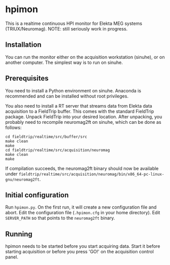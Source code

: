 # hpimon

This is a realtime continuous HPI monitor for Elekta MEG systems (TRIUX/Neuromag). NOTE: still seriously work in progress.


## Installation

You can run the monitor either on the acquisition workstation (sinuhe), or on another computer. The simplest way is to run on sinuhe.

## Prerequisites

You need to install a Python environment on sinuhe. Anaconda is recommended and can be installed without root privileges.

You also need to install a RT server that streams data from Elekta data acquisition to a FieldTrip buffer. This comes with the standard FieldTrip package. Unpack FieldTrip into your desired location. After unpacking, you probably need to recompile neuromag2ft on sinuhe, which can be done as follows:

```
cd fieldtrip/realtime/src/buffer/src
make clean
make
cd fieldtrip/realtime/src/acquisition/neuromag
make clean
make
```

If compilation succeeds, the neuromag2ft binary should now be available under `fieldtrip/realtime/src/acquisition/neuromag/bin/x86_64-pc-linux-gnu/neuromag2ft`.

## Initial configuration

Run `hpimon.py`. On the first run, it will create a new configuration file and abort. Edit the configuration file (`.hpimon.cfg` in your home directory). Edit `SERVER_PATH` so that points to the `neuromag2ft` binary.

## Running

hpimon needs to be started before you start acquiring data. Start it before starting acquisition or before you press 'GO!' on the acquisition control panel.











